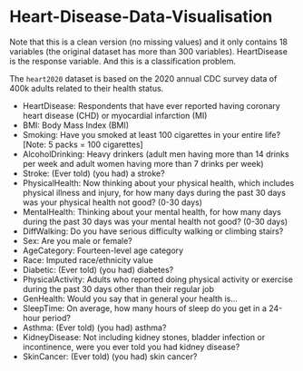 # Heart-Disease-Data-Visualisation

Note that this is a clean version (no missing values) and it only contains 18 variables (the original dataset has more than 300 variables). HeartDisease is the response variable. And this is a classification problem.

The `heart2020` dataset is based on the 2020 annual CDC survey data of 400k adults related to their health status.
* HeartDisease: Respondents that have ever reported having coronary heart disease (CHD) or myocardial infarction (MI)
* BMI: Body Mass Index (BMI)
* Smoking: Have you smoked at least 100 cigarettes in your entire life? [Note: 5 packs = 100 cigarettes]
* AlcoholDrinking: Heavy drinkers (adult men having more than 14 drinks per week and adult women having more than 7 drinks per week)
* Stroke: (Ever told) (you had) a stroke?
* PhysicalHealth: Now thinking about your physical health, which includes physical illness and injury, for how many days during the past 30 days was your physical health not good? (0-30 days)
* MentalHealth: Thinking about your mental health, for how many days during the past 30 days was your mental health not good? (0-30 days)
* DiffWalking: Do you have serious difficulty walking or climbing stairs?
* Sex: Are you male or female?
* AgeCategory: Fourteen-level age category
* Race: Imputed race/ethnicity value
* Diabetic: (Ever told) (you had) diabetes?
* PhysicalActivity: Adults who reported doing physical activity or exercise during the past 30 days other than their regular job
* GenHealth: Would you say that in general your health is...
* SleepTime: On average, how many hours of sleep do you get in a 24-hour period?
* Asthma: (Ever told) (you had) asthma?
* KidneyDisease: Not including kidney stones, bladder infection or incontinence, were you ever told you had kidney disease?
* SkinCancer: (Ever told) (you had) skin cancer?
